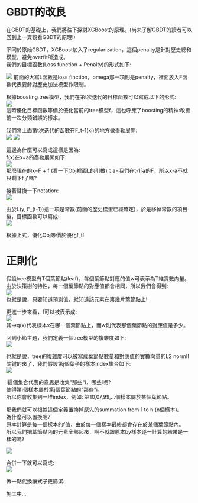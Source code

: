 # GBDT的改良
在GBDT的基礎上，我們將往下探討XGBoost的原理。(尚未了解GBDT的讀者可以回到上一頁觀看GBDT的原理!)  

不同於原始GBDT，XGBoost加入了regularization，這個penalty是針對歷史總和模型，避免overfit所造成。  
我們的目標函數(Loss function + Penalty)的形式如下:  

<img src="https://latex.codecogs.com/png.image?\dpi{110}Obj&space;=&space;\sum_{i=1}^{n}L(y_i,&space;F(x_i))&space;&plus;&space;\Omega&space;(F(x_i))"/>  
前面的大寫L函數是loss finction，omega那一項則是penalty，裡面放入F函數代表要針對歷史加法模型作限制。  

根據boosting tree模型，我們在第t次迭代的目標函數可以寫成以下的形式:  
<img src="https://latex.codecogs.com/png.image?\dpi{110}Obj^{(t)}&space;=&space;\sum_{i=1}^{n}L(y_i,&space;F_{t-1}(x_i)&plus;f_t(x_i))&space;&plus;&space;\Omega&space;(f_t(x_i))&space;&plus;&space;constant" />  
這時優化目標函數等價於優化當前的tree模型f，這也呼應了boosting的精神:改善前一次分類錯誤的樣本。  

我們將上面第t次迭代的函數在F_t-1(xi)的地方做泰勒展開:  
<img src="https://latex.codecogs.com/png.image?\dpi{110}Obj^{(t)}&space;=&space;\sum_{i=1}^{n}L(y_i,&space;F_{t-1}(x_i))&space;&plus;&space;L^{(1)}(y_i,&space;F_{t-1}(x_i))f_t(x_i)&space;&plus;\frac{1}{2}L^{(2)}(y_i,&space;F_{t-1}(x_i))" /> <img src="https://latex.codecogs.com/png.image?\dpi{110}&plus;&space;\Omega&space;(f_t(x_i))&space;&plus;&space;constant"/>  

這邊為什麼可以寫成這樣是因為:  
f(x)在x=a的泰勒展開如下:  
<img src="https://latex.codecogs.com/png.image?\dpi{110}\sum_{n=0}^{\infty&space;}\frac{f^{(n)}(a)(x-a)^n}{n!}" />  
那麼現在的x=F + f (看一下Obj裡面L的引數)；a=我們在t-1時的F，所以x-a不就只剩下f了嗎?  

接著替換一下notation:  
<img src="https://latex.codecogs.com/png.image?\dpi{110}g_i=L^{(1)}(y_i,&space;F_{t-1}(x_i))&space;\&space;;&space;\&space;h_i=\frac{1}{2}L^{(2)}(y_i,&space;F_{t-1}(x_i))&space;"/>  

由於L(y, F_(t-1))這一項是常數(前面的歷史模型已經確定)，於是移掉常數的項目後，目標函數可以寫成:  
<img src="https://latex.codecogs.com/png.image?\dpi{110}Obj^{(t)}=\sum_{i=1}^{n}[g_if_t(x_i)&plus;h_if_t(x_i)^2]&plus;\Omega(f_t(x_i))&space;" />

根據上式，優化Obj等價於優化f_t!  

# 正則化
假設tree模型有T個葉節點(leaf)，每個葉節點對應的值w可表示為T維實數向量。  
由於決策樹的特性，每一個葉節點的對應值都會相同，所以我們會得到:  
<img src="https://latex.codecogs.com/png.image?\dpi{110}q&space;:&space;\mathbb{R}^T&space;\rightarrow&space;{1,2,...,T}" />  
也就是說，只要知道預測值，就知道該元素在第幾片葉節點上!  

更進一步來看，f可以被表示成:  
<img src="https://latex.codecogs.com/png.image?\dpi{110}f_t(x)&space;\Rightarrow&space;&space;w_{q(x)}" />  
其中q(x)代表樣本x在哪一個葉節點上，而w則代表那個葉節點的對應值是多少。  

回到小節主題，我們定義一個tree模型的複雜度如下:  
<img src="https://latex.codecogs.com/png.image?\dpi{110}\Omega(f_t(x_i))=\gamma&space;T&space;&plus;&space;\frac{1}{2}\lambda&space;\sum_{j=1}^{T}w_{j}^2&space;" />  

也就是說，tree的複雜度可以被寫成葉節點數量和對應值的實數向量的L2 norm!!  
關鍵的來了，我們假設第j個葉子的樣本index集合如下:  
<img src="https://latex.codecogs.com/png.image?\dpi{110}I_j&space;=&space;\{i|q(x_i)=j&space;\}"/>  

I這個集合代表的意思是收集"那些"i，哪些i呢?  
使得第i個樣本屬於第j個葉節點的"那些"i。  
所以你會收集到一堆index，例如: 第10,07,99,...個樣本屬於某個葉節點。  

那我們就可以根據這個定義置換掉原先的summation from 1 to n (n個樣本)。  
為什麼可以置換呢?  
原本計算是每一個樣本的f值，由於每一個樣本最終都會存在於某個葉節點內。  
所以我們把葉節點內的元素全部起來，啊不就跟原本by樣本逐一計算的結果是一樣的嗎?  

<img src="https://latex.codecogs.com/png.image?\dpi{110}Obj^{(t)}&space;\\&space;\approx&space;&space;\sum_{i=1}^{n}[g_if_t(x_i)&plus;h_if_t(x_i)^2]&space;&plus;&space;\Omega(f_t(x_i))&space;\\&space;=&space;\sum_{i=1}^{n}[g_if_t(x_i)&plus;h_if_t(x_i)^2]&space;&plus;&space;\gamma&space;T&space;&plus;&space;\frac{1}{2}\lambda&space;\sum_{j=1}^{T}w_j^2&space;\\&space;=&space;\sum_{j=1}^{T}\sum_{i\in&space;I_j}g_iw_j&space;&plus;&space;\sum_{j=1}^{T}\sum_{i\in&space;I_j}\frac{1}{2}h_iw_j^2&space;&plus;&space;\gamma&space;T&space;&plus;&space;\frac{1}{2}\lambda&space;\sum_{j=1}^{T}w_j^2&space;" />

合併一下就可以寫成:  
<img src="https://latex.codecogs.com/png.image?\dpi{110}\sum_{j=1}^{T}[&space;(\sum_{i\in&space;I_j}g_i)&space;w_j&space;&plus;&space;\frac{1}{2}(\sum_{i\in&space;I_j}h_i&plus;\lambda)w_j^2]&space;&plus;&space;\gamma&space;T" />  

做一點代換讓式子更簡潔:  

施工中...
